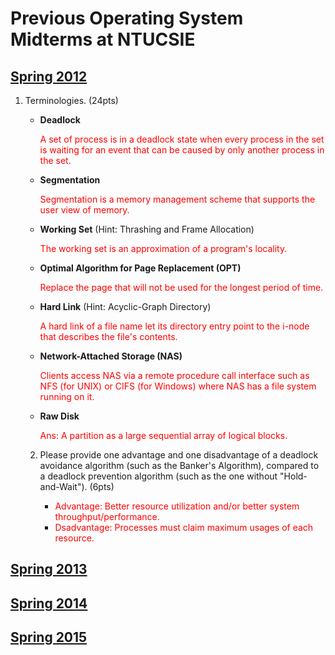 # Previous Operating System Midterms at NTUCSIE

## [Spring 2012](https://www.ptt.cc/bbs/NTU-Exam/M.1418545643.A.933.html)

1. Terminologies. (24pts)

    - **Deadlock**

        <span style="color:red">A set of process is in a deadlock state when every process in the set is waiting for an event that can be caused by only another process in the set.

    - **Segmentation**

        <span style="color:red">Segmentation is a memory management scheme that supports the user view of memory.

    - **Working Set** (Hint: Thrashing and Frame Allocation)
        
        <span style="color:red">The working set is an approximation of a program's locality.

    - **Optimal Algorithm for Page Replacement (OPT)**
        
        <span style="color:red">Replace the page that will not be used for the longest period of time.

    - **Hard Link** (Hint: Acyclic-Graph Directory)

        <span style="color:red">A hard link of a file name let its directory entry point to the i-node that describes the file's contents.

    - **Network-Attached Storage (NAS)**

        <span style="color:red">Clients access NAS via a remote procedure call interface such as NFS (for UNIX) or CIFS (for Windows) where NAS has a file system running on it.

    - **Raw Disk**
        
        <span style="color:red">Ans: A partition as a large sequential array of logical blocks.

    2. Please provide one advantage and one disadvantage of a deadlock avoidance algorithm (such as the Banker's Algorithm), compared to a deadlock
   prevention algorithm (such as the one without "Hold-and-Wait"). (6pts)

        - <span style="color:red">Advantage: Better resource utilization and/or better system throughput/performance.
        - <span style="color:red">Dsadvantage: Processes must claim maximum usages of each resource.

## [Spring 2013](https://www.ptt.cc/bbs/NTU-Exam/M.1403667958.A.FA7.html)

## [Spring 2014](https://www.ptt.cc/bbs/NTU-Exam/M.1437210714.A.B8A.html)

## [Spring 2015](https://www.ptt.cc/bbs/NTU-Exam/M.1472670507.A.427.html)
